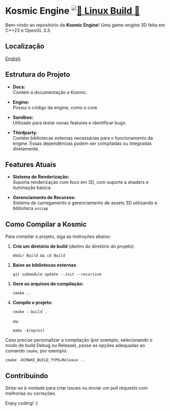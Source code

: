 # Kosmic Engine [![🐧 Linux Build 🐧](https://github.com/LucasSnatiago/kosmicengine/actions/workflows/cmake-multi-platform.yml/badge.svg)](https://github.com/LucasSnatiago/kosmicengine/actions/workflows/cmake-multi-platform.yml)

Bem-vindo ao repositório da **Kosmic Engine**! Uma game-engine 3D feita em C++23 e OpenGL 3.3.

## Localização
[English](../../README.md)

## Estrutura do Projeto

- **Docs:**  
    Contém a documentação a Kosmic.

- **Engine:**  
    Possui o código da engine, como o core.

- **Sandbox:**  
    Utilizado para testar novas features e identificar bugs.

- **Thirdparty:**  
    Contém bibliotecas externas necessárias para o funcionamento da engine. Essas dependências podem ser compiladas ou integradas diretamente.

## Features Atuais

- **Sistema de Renderização:**  
    Suporta renderização com foco em 3D, com suporte a shaders e iluminação básica.

- **Gerenciamento de Recursos:**  
    Sistema de carregamento e gerenciamento de assets 3D utilizando a biblioteca `assimp`

## Como Compilar a Kosmic

Para compilar o projeto, siga as instruções abaixo:

1. **Crie um diretório de build** (dentro do diretório do projeto):

     ```
     mkdir Build && cd Build
     ```

2. **Baixe as bibliotecas externas**:

     ```
     git submodule update --init --recursive
     ```

3. **Gere os arquivos de compilação:**

     ```
     cmake ..
     ```

4. **Compile o projeto:**

     ```
     cmake --build .
     ```

     ou

     ```
     make -$(nproc)
     ```

Caso precise personalizar a compilação (por exemplo, selecionando o modo de build Debug ou Release), passe as opções adequadas ao comando `cmake`, por exemplo:

```
cmake -DCMAKE_BUILD_TYPE=Release ..
```

## Contribuindo

Sinta-se à vontade para criar issues ou enviar um pull requests com melhorias ou correções.  

Enjoy coding! :)
